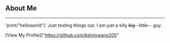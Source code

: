 ## About Me  
---  
'print("helloworld")'
Just testing things out. I am just a silly ~~big~~--little-- guy.

[View My Profile]("https://github.com/kelvinwang205"
